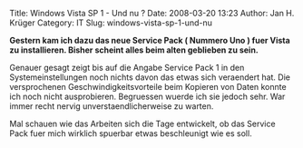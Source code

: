 Title: Windows Vista SP 1 - Und nu ?
Date: 2008-03-20 13:23
Author: Jan H. Krüger
Category: IT
Slug: windows-vista-sp-1-und-nu

**Gestern kam ich dazu das neue Service Pack ( Nummero Uno ) fuer Vista
zu installieren. Bisher scheint alles beim alten geblieben zu sein.**  
  
Genauer gesagt zeigt bis auf die Angabe Service Pack 1 in den
Systemeinstellungen noch nichts davon das etwas sich veraendert hat. Die
versprochenen Geschwindigkeitsvorteile beim Kopieren von Daten konnte
ich noch nicht ausprobieren. Begruessen wuerde ich sie jedoch sehr. War
immer recht nervig unverstaendlicherweise zu warten.  
  
Mal schauen wie das Arbeiten sich die Tage entwickelt, ob das Service
Pack fuer mich wirklich spuerbar etwas beschleunigt wie es soll.
